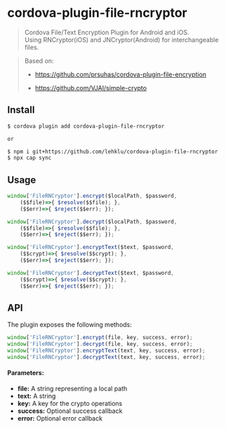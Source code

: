 cordova-plugin-file-rncryptor
====

> Cordova File/Text Encryption Plugin for Android and iOS.<br>
> Using RNCryptor(iOS) and JNCryptor(Android) for interchangeable files.

> Based on:
>
> - https://github.com/prsuhas/cordova-plugin-file-encryption
>
> - https://github.com/VJAI/simple-crypto

## Install

```bash
$ cordova plugin add cordova-plugin-file-rncryptor

or

$ npm i git+https://github.com/lehklu/cordova-plugin-file-rncryptor
$ npx cap sync
```

## Usage

```javascript
window['FileRNCryptor'].encrypt($localPath, $password,
	($$file)=>{ $resolve($$file); },
	($$err)=>{ $reject($$err); });

window['FileRNCryptor'].decrypt($localPath, $password,
	($$file)=>{ $resolve($$file); },
	($$err)=>{ $reject($$err); });

window['FileRNCryptor'].encryptText($text, $password,
	($$crypt)=>{ $resolve($$crypt); },
	($$err)=>{ $reject($$err); });

window['FileRNCryptor'].decryptText($text, $password,
	($$crypt)=>{ $resolve($$crypt); },
	($$err)=>{ $reject($$err); });  
```

## API

The plugin exposes the following methods:

```javascript
window['FileRNCryptor'].encrypt(file, key, success, error);
window['FileRNCryptor'].decrypt(file, key, success, error);
window['FileRNCryptor'].encryptText(text, key, success, error);
window['FileRNCryptor'].decryptText(text, key, success, error);
```
#### Parameters:
* __file:__ A string representing a local path
* __text:__ A string
* __key:__ A key for the crypto operations
* __success:__ Optional success callback
* __error:__ Optional error callback
